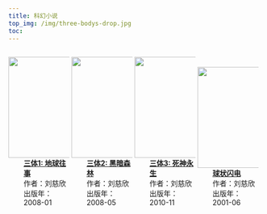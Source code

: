 ```yaml
---
title: 科幻小说
top_img: /img/three-bodys-drop.jpg
toc: 
---
```


<style>
  .book {
    margin-top: 15px;
    width: 24%;
    display: inline-block;
  }
  .cover {
  }
  .info {
    margin-left: 30px;
    margin-top: 0px;
  }
</style>


<div class="book">
  <div class="cover" >
    <a href="https://wilenwu.github.io/ebook/三体1-地球往事.html">
    <img src="/ebook/img/three-body1.jpg" height="200px;" >
    </a>
  </div>
  <div class="info" >
    <a href="https://wilenwu.github.io/ebook/三体1-地球往事.html"><b>三体1: 地球往事</b></a>
    <div>作者：刘慈欣</div>
    <div>出版年：2008-01</div>
  </div>
</div>

<div class="book">
  <div class="cover" >
    <a href="https://wilenwu.github.io/ebook/三体2-黑暗森林.html">
    <img src="/ebook/img/three-body2.jpg" height="200px;" >
    </a>
  </div>
  <div class="info" >
    <a href="https://wilenwu.github.io/ebook/三体2-黑暗森林.html"><b>三体2: 黑暗森林</b></a>
    <div>作者：刘慈欣</div>
    <div>出版年：2008-05</div>
  </div>
</div>

<div class="book">
  <div class="cover" >
    <a href="https://wilenwu.github.io/ebook/三体3-死神永生.html">
    <img src="/ebook/img/three-body3.jpg" height="200px;" >
    </a>
  </div>
  <div class="info" >
    <a href="https://wilenwu.github.io/ebook/三体3-死神永生.html"><b>三体3: 死神永生</b></a>
    <div>作者：刘慈欣</div>
    <div>出版年：2010-11</div>
  </div>
</div>

<div class="book">
  <div class="cover" >
    <a href="https://wilenwu.github.io/ebook/球状闪电.html">
    <img src="/ebook/img/ball-lightning.jpg" height="200px;" >
    </a>
  </div>
  <div class="info" >
    <a href="https://wilenwu.github.io/ebook/球状闪电.html"><b>球状闪电</b></a>
    <div>作者：刘慈欣</div>
    <div>出版年：2001-06</div>
  </div>
</div>
